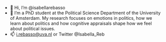 - 👋 Hi, I’m @isabellarebasso
- 👀 I’m a PhD student at the Political Science Department of the University of Amsterdam. My research focuses on emotions in politics, how we learn about politics and how cognitive appraisals shape how we feel about political issues. 
- 📫 i.rebasso@uva.nl or Twitter @Isabella_Reb

<!---
isabellarebasso/isabellarebasso is a ✨ special ✨ repository because its `README.md` (this file) appears on your GitHub profile.
You can click the Preview link to take a look at your changes.
--->
